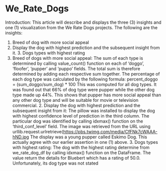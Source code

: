 # We_Rate_Dogs
Introduction: This article will describe and displays the three (3) insights and
one (1) visualization from the We Rate Dogs projects. The following are the
insights:
1. Breed of dog with more social appeal
2. Display the dog with highest prediction and the subsequent insight from it. 3. Dogs types with highest rating
1. Breed of dogs with more social appeal: The sum of each type is
determined by calling value_count() function on each of ‘doggo’, ‘floofer’,
‘pupper’ and ‘puppo’ fields. The total sum is therefore determined by adding
each respective sum together. The percentage of each dog type was
calculated by the following formula:
percent_doggo = (sum_doggo/sum_dog) * 100
This was computed for all dog types.
It was found out that 66% of dog type were pupper while the other dog type
made up 44%. This shows that pupper has more social appeal than any other
dog type and will be suitable for movie or television commercial. 2. Display the dog with highest prediction and the subsequent insight
from it: The pillow was installed to display the dog with highest confidence
level of prediction in the third column. The particular dog was identified by
calling idxmax() function on the ‘third_conf_level’ field. The image was
retrieved from the URL using
urllib.request.urlretrieve(https://pbs.twimg.com/media/CfFNk7cWAAA-hND.jpg
The display was a young pupper called Eskimo Dog. This actually agree with
our earlier assertion in one (1) above. 3. Dogs types with highest rating: The dog with the highest rating
determine from we_rate_dog_df by calling idxmax() function on the
DataFrame. The value return the details for Bluebert which has a rating of
50.0. Unfortunately, its dog type was not stated
